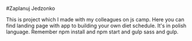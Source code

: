 #Zaplanuj Jedzonko

This is project which I made with my colleagues on js camp. Here you can find landing page with app to building your own diet schedule. It's in polish language.
Remember npm install and npm start  and gulp sass and gulp.
